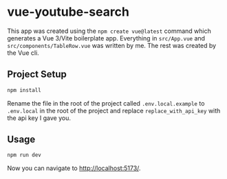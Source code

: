 # vue-youtube-search

This app was created using the `npm create vue@latest` command which generates a Vue 3/Vite boilerplate app. Everything in `src/App.vue` and `src/components/TableRow.vue` was written by me. The rest was created by the Vue cli.

## Project Setup

```sh
npm install
```

Rename the file in the root of the project called `.env.local.example` to `.env.local` in the root of the project and replace `replace_with_api_key` with the api key I gave you.

## Usage

```sh
npm run dev
```

Now you can navigate to [http://localhost:5173/](http://localhost:5173/).
